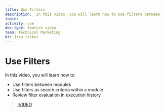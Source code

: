 ```yaml
---
title: Use Filters
description:  In this video, you will learn how to use filters between modules and within a module, and review execution history, all in [!DNL Adobe Workfront Fusion].
topic: 
activity: use
doc-type: feature video
team: Technical Marketing
kt: Jira ticket 
---
```

# Use Filters

In this video, you will learn how to:

* Use filters between modules
* Use filters as search criteria within a module
* Review filter evaluation in execution history 

>[!VIDEO](https://video.tv.adobe.com/v/335265/?quality=12)
